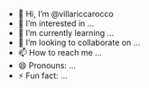 - 👋 Hi, I’m @villariccarocco
- 👀 I’m interested in ...
- 🌱 I’m currently learning ...
- 💞️ I’m looking to collaborate on ...
- 📫 How to reach me ...
- 😄 Pronouns: ...
- ⚡ Fun fact: ...

<!---
villariccarocco/villariccarocco is a ✨ special ✨ repository because its `README.md` (this file) appears on your GitHub profile.
You can click the Preview link to take a look at your changes.
--->
